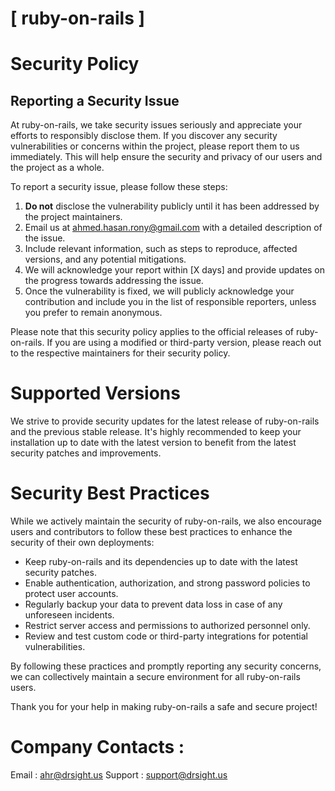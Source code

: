 # [ ruby-on-rails ]

# Security Policy

## Reporting a Security Issue

At ruby-on-rails, we take security issues seriously and appreciate your efforts to responsibly disclose them. If you discover any security vulnerabilities or concerns within the project, please report them to us immediately. This will help ensure the security and privacy of our users and the project as a whole.

To report a security issue, please follow these steps:

1. **Do not** disclose the vulnerability publicly until it has been addressed by the project maintainers.
2. Email us at [ahmed.hasan.rony@gmail.com](mailto:ahmed.hasan.rony@gmail.com) with a detailed description of the issue.
3. Include relevant information, such as steps to reproduce, affected versions, and any potential mitigations.
4. We will acknowledge your report within [X days] and provide updates on the progress towards addressing the issue.
5. Once the vulnerability is fixed, we will publicly acknowledge your contribution and include you in the list of responsible reporters, unless you prefer to remain anonymous.

Please note that this security policy applies to the official releases of ruby-on-rails. If you are using a modified or third-party version, please reach out to the respective maintainers for their security policy.

# Supported Versions

We strive to provide security updates for the latest release of ruby-on-rails and the previous stable release. It's highly recommended to keep your installation up to date with the latest version to benefit from the latest security patches and improvements.

# Security Best Practices

While we actively maintain the security of ruby-on-rails, we also encourage users and contributors to follow these best practices to enhance the security of their own deployments:

- Keep ruby-on-rails and its dependencies up to date with the latest security patches.
- Enable authentication, authorization, and strong password policies to protect user accounts.
- Regularly backup your data to prevent data loss in case of any unforeseen incidents.
- Restrict server access and permissions to authorized personnel only.
- Review and test custom code or third-party integrations for potential vulnerabilities.

By following these practices and promptly reporting any security concerns, we can collectively maintain a secure environment for all ruby-on-rails users.

Thank you for your help in making ruby-on-rails a safe and secure project!

# Company Contacts : 
Email : [ahr@drsight.us](mailto:ahr@drsight.us)
Support : [support@drsight.us](mailto:support@drsight.us)


